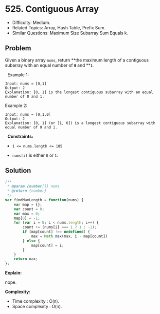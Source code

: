 # 525. Contiguous Array

- Difficulty: Medium.
- Related Topics: Array, Hash Table, Prefix Sum.
- Similar Questions: Maximum Size Subarray Sum Equals k.

## Problem

Given a binary array `nums`, return **the maximum length of a contiguous subarray with an equal number of **`0`** and **`1`.

 
Example 1:

```
Input: nums = [0,1]
Output: 2
Explanation: [0, 1] is the longest contiguous subarray with an equal number of 0 and 1.
```

Example 2:

```
Input: nums = [0,1,0]
Output: 2
Explanation: [0, 1] (or [1, 0]) is a longest contiguous subarray with equal number of 0 and 1.
```

 
**Constraints:**


	
- `1 <= nums.length <= 105`
	
- `nums[i]` is either `0` or `1`.



## Solution

```javascript
/**
 * @param {number[]} nums
 * @return {number}
 */
var findMaxLength = function(nums) {
    var map = {};
    var count = 0;
    var max = 0;
    map[0] = -1;
    for (var i = 0; i < nums.length; i++) {
        count += (nums[i] === 1 ? 1 : -1);
        if (map[count] !== undefined) {
            max = Math.max(max, i - map[count])
        } else {
            map[count] = i;
        }
    }
    return max;
};
```

**Explain:**

nope.

**Complexity:**

* Time complexity : O(n).
* Space complexity : O(n).
